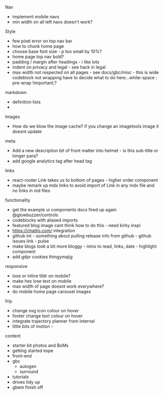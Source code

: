 Nav
* implement mobile navs 
* min width on all left navs doesn't work?

Style
* few pixel error on top nav bar
* how to chunk home page
* choose base font size - p too small by 10%?
* home page top nav bold?
* padding / margin after headings - i like lots
* indent on privacy and legal - see hack in legal
* max width not respected on all pages - see docs/gbc/misc - this is wide codeblock not wrapping have to decide what to do here...white-space : pre-wrap !important;?

markdown
* definition lists
* 

Images
* How do we blow the image cache? if you change an imagetools image it doesnt update

meta
* Add a new description bit of front matter into helmet - is this sub-title or longer para?
* add google analytics tag after head tag

links
* react-router Link takes us to bottom of pages - higher order component
* maybe remark up mdx links to avoid import of Link in any mdx file and no links in md files

functionality

* get the example ui components docs fired up again @glowbuzzer/controls
* codeblocks with aliased imports
* featured blog image cant think how to do this - need kirky inspi
* https://chatlio.com/ integration
* github int - something about pulling release info from github - github issues link - pulse
* make blogs look a bit more bloggy - mins to read, links, date - highlight component
* add gdpr cookies thingymajig

responsive
* lose or inline tildr on mobile?
* make hex lose text on mobile
* max width of page doesnt work everywhere?
* do mobile home page carousel images


frip
* change svg icon colour on hover
* footer change text colour on hover
* integrate trajectory planner from internal
* little bits of motion - 



content
* starter kit photos and BoMs
* getting started espe
* front-end
* gbc
  * autogen
  * surround
* tutorials
* drives tidy up
* gbem finish off

